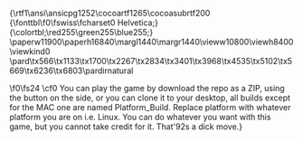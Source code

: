 {\rtf1\ansi\ansicpg1252\cocoartf1265\cocoasubrtf200
{\fonttbl\f0\fswiss\fcharset0 Helvetica;}
{\colortbl;\red255\green255\blue255;}
\paperw11900\paperh16840\margl1440\margr1440\vieww10800\viewh8400\viewkind0
\pard\tx566\tx1133\tx1700\tx2267\tx2834\tx3401\tx3968\tx4535\tx5102\tx5669\tx6236\tx6803\pardirnatural

\f0\fs24 \cf0 You can play the game by download the repo as a ZIP, using the button on the side, or you can clone it to your desktop, all builds except for the MAC one are named Platform_Build. Replace platform with whatever platform you are on i.e. Linux. You can do whatever you want with this game, but you cannot take credit for it. That\'92s a dick move.}